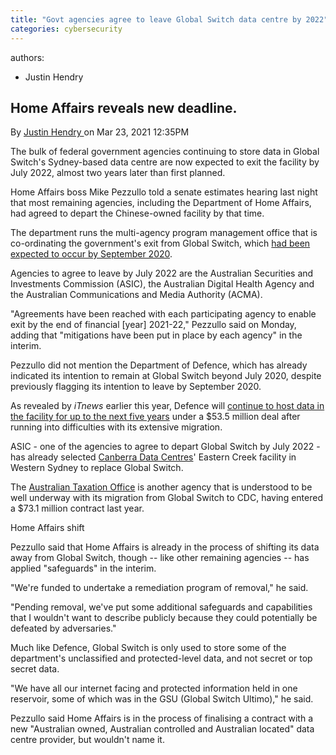 ```yaml
---
title: "Govt agencies agree to leave Global Switch data centre by 2022"
categories: cybersecurity
---
```


authors:
- Justin Hendry


Home Affairs reveals new deadline.
----------------------------------

By [Justin Hendry ](https://www.itnews.asia/author/justin-hendry-1167397)on Mar 23, 2021 12:35PM

The bulk of federal government agencies continuing to store data in Global Switch's Sydney-based data centre are now expected to exit the facility by July 2022, almost two years later than first planned.

Home Affairs boss Mike Pezzullo told a senate estimates hearing last night that most remaining agencies, including the Department of Home Affairs, had agreed to depart the Chinese-owned facility by that time.

The department runs the multi-agency program management office that is co-ordinating the government's exit from Global Switch, which [had been expected to occur by September 2020](https://www.afr.com/companies/telecommunications/federal-bodies-struggle-to-exit-chinese-owned-data-centre-20200304-p546p5).

Agencies to agree to leave by July 2022 are the Australian Securities and Investments Commission (ASIC), the Australian Digital Health Agency and the Australian Communications and Media Authority (ACMA).

"Agreements have been reached with each participating agency to enable exit by the end of financial [year] 2021-22," Pezzullo said on Monday, adding that "mitigations have been put in place by each agency" in the interim.

Pezzullo did not mention the Department of Defence, which has already indicated its intention to remain at Global Switch beyond July 2020, despite previously flagging its intention to leave by September 2020.

As revealed by *iTnews* earlier this year, Defence will [continue to host data in the facility for up to the next five years](https://www.itnews.com.au/news/defence-delays-global-switch-data-centre-exit-by-up-to-five-years-560042) under a $53.5 million deal after running into difficulties with its extensive migration.

ASIC - one of the agencies to agree to depart Global Switch by July 2022 - has already selected [Canberra Data Centres](https://www.itnews.com.au/news/asic-swaps-global-switch-for-canberra-data-centres-559763)' Eastern Creek facility in Western Sydney to replace Global Switch.

The [Australian Taxation Office](https://www.itnews.com.au/news/ato-inks-73m-deal-with-canberra-data-centres-546688) is another agency that is understood to be well underway with its migration from Global Switch to CDC, having entered a $73.1 million contract last year.

Home Affairs shift

Pezzullo said that Home Affairs is already in the process of shifting its data away from Global Switch, though -- like other remaining agencies -- has applied "safeguards" in the interim.

"We're funded to undertake a remediation program of removal," he said.

"Pending removal, we've put some additional safeguards and capabilities that I wouldn't want to describe publicly because they could potentially be defeated by adversaries."

Much like Defence, Global Switch is only used to store some of the department's unclassified and protected-level data, and not secret or top secret data.

"We have all our internet facing and protected information held in one reservoir, some of which was in the GSU (Global Switch Ultimo)," he said.

Pezzullo said Home Affairs is in the process of finalising a contract with a new "Australian owned, Australian controlled and Australian located" data centre provider, but wouldn't name it.